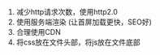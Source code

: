 1. 减少http请求次数，使用http2.0 
2. 使用服务端渲染 (让首屏加载更快，SEO好) 
3. 合理使用CDN 
4. 将css放在文件头部，将js放在文件底部  <script async defer /> 
5. 使用精灵图 (雪花图)  --- 有效减少http请求次数 
6. 善用缓存(http缓存) 
7. 压缩文件 
8. 懒加载 
9. 尽量用css，字体，来表达图片  <i class="iconfont xxx"></i> 
10. 使用webp格式图片 (更优秀的图片压缩算法) 
11. webpack tree-shaking 打包文件名+hash 
12. 尽量减少回流重绘 
  - 不要使用js直接改css

  - 如果需要对DOM执行一系列的操作，先让DOM脱离文档流，再修改，再带回文档流  

13. 使用事件委托

